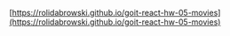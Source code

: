 [https://rolidabrowski.github.io/goit-react-hw-05-movies](https://rolidabrowski.github.io/goit-react-hw-05-movies)
